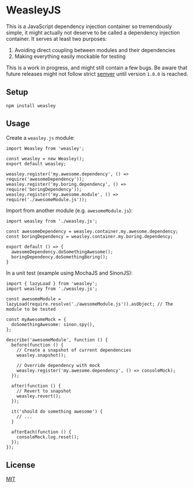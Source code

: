 WeasleyJS
=================================================================================================

This is a JavaScript dependency injection container so tremendously simple, it might actually not
deserve to be called a dependency injection container. It serves at least two purposes:

  1) Avoiding direct coupling between modules and their dependencies  
  2) Making everything easily mockable for testing  

This is a work in progress, and might still contain a few bugs. Be aware that future releases might
not follow strict [semver](http://semver.org/) until version `1.0.0` is reached.


## Setup

```
npm install weasley
```


## Usage

Create a `weasley.js` module:

```
import Weasley from 'weasley';

const weasley = new Weasley();
export default weasley;

weasley.register('my.awesome.dependency', () => require('awesomeDependency'));
weasley.register('my.boring.dependency', () => require('boringDependency'));
weasley.register('my.awesome.module', () => require('./awesomeModule.js'));
```

Import from another module (e.g. `awesomeModule.js`):

```
import weasley from './weasley.js';

const awesomeDependency = weasley.container.my.awesome.dependency;
const boringDependency = weasley.container.my.boring.dependency;

export default () => {
  awesomeDependency.doSomethingAwesome();
  boringDependency.doSomethingBoring();
}
```

In a unit test (example using MochaJS and SinonJS):

```
import { lazyLoad } from 'weasley';
import weasley from './weasley.js';

const awesomeModule = lazyLoad(require.resolve('./awesomeModule.js')).asObject; // The module to be tested

const myAwesomeMock = {
  doSomethingAwesome: sinon.spy(),
};

describe('awesomeModule', function () {
  before(function () {
    // Create a snapshot of current dependencies
    weasley.snapshot();

    // Override dependency with mock
    weasley.register('my.awesome.dependency', () => consoleMock);
  });

  after(function () {
    // Revert to snapshot
    weasley.revert();
  });

  it('should do something awesome') {
    // ...
  } 

  afterEach(function () {
    consoleMock.log.reset();
  });
});
```

## License

[MIT](https://github.com/plbrault/weasleyjs/blob/master/LICENSE)
